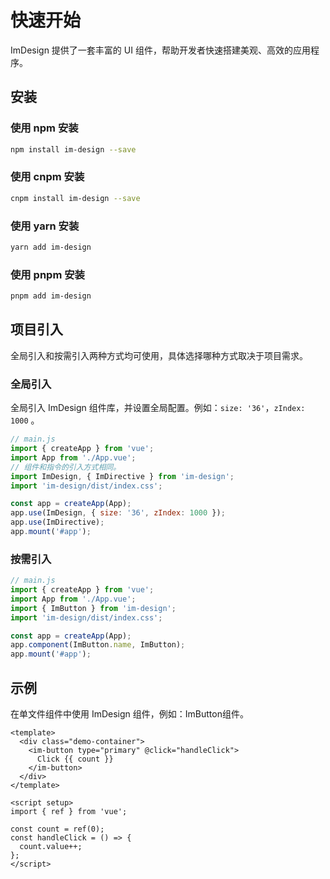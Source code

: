 # 快速开始

ImDesign 提供了一套丰富的 UI 组件，帮助开发者快速搭建美观、高效的应用程序。

<script setup>
import { ref } from 'vue'
</script>

## 安装

### 使用 npm 安装

```bash
npm install im-design --save
```

### 使用 cnpm 安装

```bash
cnpm install im-design --save
```

### 使用 yarn 安装

```bash
yarn add im-design
```

### 使用 pnpm 安装

```bash
pnpm add im-design
```

## 项目引入

<ImAlert color="primary" variant="outlined" title="提示">
  全局引入和按需引入两种方式均可使用，具体选择哪种方式取决于项目需求。
</ImAlert>

### 全局引入

全局引入 ImDesign 组件库，并设置全局配置。例如：`size: '36'`，`zIndex: 1000` 。

```js
// main.js
import { createApp } from 'vue';
import App from './App.vue';
// 组件和指令的引入方式相同。
import ImDesign, { ImDirective } from 'im-design';
import 'im-design/dist/index.css';

const app = createApp(App);
app.use(ImDesign, { size: '36', zIndex: 1000 });
app.use(ImDirective);
app.mount('#app');
```

### 按需引入

```js
// main.js
import { createApp } from 'vue';
import App from './App.vue';
import { ImButton } from 'im-design';
import 'im-design/dist/index.css';

const app = createApp(App);
app.component(ImButton.name, ImButton);
app.mount('#app');
```

## 示例

<ImAlert color="primary" variant="outlined" title="提示">
在单文件组件中使用 ImDesign 组件，例如：ImButton组件。
</ImAlert>

```vue
<template>
  <div class="demo-container">
    <im-button type="primary" @click="handleClick">
      Click {{ count }}
    </im-button>
  </div>
</template>

<script setup>
import { ref } from 'vue';

const count = ref(0);
const handleClick = () => {
  count.value++;
};
</script>
```
